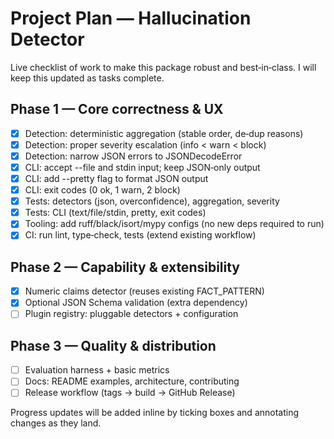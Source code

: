# Project Plan — Hallucination Detector

Live checklist of work to make this package robust and best‑in‑class. I will keep this updated as tasks complete.

## Phase 1 — Core correctness & UX
- [x] Detection: deterministic aggregation (stable order, de‑dup reasons)
- [x] Detection: proper severity escalation (info < warn < block)
- [x] Detection: narrow JSON errors to JSONDecodeError
- [x] CLI: accept --file and stdin input; keep JSON‑only output
- [x] CLI: add --pretty flag to format JSON output
- [x] CLI: exit codes (0 ok, 1 warn, 2 block)
- [x] Tests: detectors (json, overconfidence), aggregation, severity
- [x] Tests: CLI (text/file/stdin, pretty, exit codes)
- [x] Tooling: add ruff/black/isort/mypy configs (no new deps required to run)
- [x] CI: run lint, type‑check, tests (extend existing workflow)

## Phase 2 — Capability & extensibility
- [x] Numeric claims detector (reuses existing FACT_PATTERN)
- [x] Optional JSON Schema validation (extra dependency)
- [ ] Plugin registry: pluggable detectors + configuration

## Phase 3 — Quality & distribution
- [ ] Evaluation harness + basic metrics
- [ ] Docs: README examples, architecture, contributing
- [ ] Release workflow (tags → build → GitHub Release)

Progress updates will be added inline by ticking boxes and annotating changes as they land.
